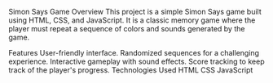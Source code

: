 Simon Says Game
Overview
This project is a simple Simon Says game built using HTML, CSS, and JavaScript. It is a classic memory game where the player must repeat a sequence of colors and sounds generated by the game.

Features
User-friendly interface.
Randomized sequences for a challenging experience.
Interactive gameplay with sound effects.
Score tracking to keep track of the player's progress.
Technologies Used
HTML
CSS
JavaScript


